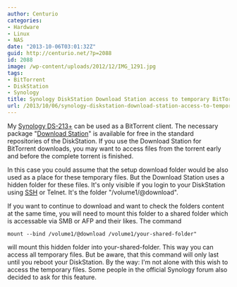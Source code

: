 ```yaml
---
author: Centurio
categories:
- Hardware
- Linux
- NAS
date: "2013-10-06T03:01:32Z"
guid: http://centurio.net/?p=2088
id: 2088
image: /wp-content/uploads/2012/12/IMG_1291.jpg
tags:
- BitTorrent
- DiskStation
- Synology
title: Synology DiskStation Download Station access to temporary BitTorrent files
url: /2013/10/06/synology-diskstation-download-station-access-to-temporary-bittorrent-files/
---
```

My [Synology DS-213+](http://www.amazon.de/gp/product/B008U69DDG) can be used as a BitTorrent client. The necessary package  "[Download Station](https://kb.synology.com/en-af/DSM/help/DownloadStation/DownloadStation_desc?version=6)" is available for free in the standard repositories of the DiskStation. If you use the Download Station for BitTorrent downloads, you may want to access files from the torrent early and before the complete torrent is finished.

In this case you could assume that the setup download folder would be also used as a place for these temporary files. But the Download Station uses a hidden folder for these files. It's only visible if you login to your DiskStation using [SSH](http://centurio.net/2012/12/29/synology-ds213-ssh-mit-zertifikaten/) or Telnet. It's the folder  "/volume1/@download".

If you want to continue to download and want to check the folders content at the same time, you will need to mount this folder to a shared folder which is accessable via SMB or AFP and their likes. The command

`mount --bind /volume1/@download /volume1/your-shared-folder"`

will mount this hidden folder into your-shared-folder. This way you can access all temporary files. But be aware, that this command will only last until you reboot your DiskStation. By the way: I'm not alone with this wish to access the temporary files. Some people in the official Synology forum also decided to ask for this feature.